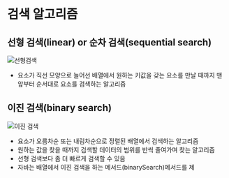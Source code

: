 # 검색 알고리즘

## 선형 검색(linear) or 순차 검색(sequential search)
![선형검색](https://github.com/mkyoung24/Algorithm/assets/103173521/5825d7ae-e5f2-4955-90c4-7e8e113e945d)
- 요소가 직선 모양으로 늘어선 배열에서 원하는 키값을 갖는 요소를 만날 때까지 맨 앞부터 순서대로 요소를 검색하는 알고리즘

## 이진 검색(binary search)
![이진 검색](https://github.com/mkyoung24/Algorithm/assets/103173521/eb21f7c7-4e9a-405b-a55f-6e385b419718)
- 요소가 오름차순 또는 내림차순으로 정렬된 배열에서 검색하는 알고리즘
- 원하는 값을 찾을 때까지 검색할 데이터의 범위를 반씩 줄여가며 찾는 알고리즘
- 선형 검색보다 좀 더 빠르게 검색할 수 있음
- 자바는 배열에서 이진 검색을 하는 메서드(binarySearch)메서드를 제
